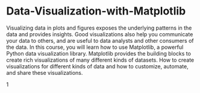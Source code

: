 # Data-Visualization-with-Matplotlib
Visualizing data in plots and figures exposes the underlying patterns in the data and provides insights. Good visualizations also help you communicate your data to others, and are useful to data analysts and other consumers of the data. In this course, you will learn how to use Matplotlib, a powerful Python data visualization library. Matplotlib provides the building blocks to create rich visualizations of many different kinds of datasets. How to create visualizations for different kinds of data and how to customize, automate, and share these visualizations.

1
